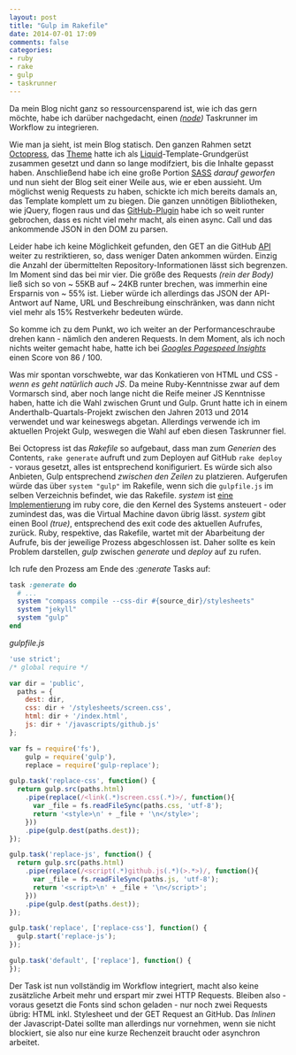 ```yaml
---
layout: post
title: "Gulp im Rakefile"
date: 2014-07-01 17:09
comments: false
categories:
- ruby
- rake
- gulp
- taskrunner
---
```


Da mein Blog nicht ganz so ressourcensparend ist, wie ich das gern möchte, habe ich darüber nachgedacht, einen *([node](http://nodejs.org/))* Taskrunner im Workflow zu integrieren.

<!-- more -->

Wie man ja sieht, ist mein Blog statisch. Den ganzen Rahmen setzt [Octopress](http://octopress.org/), das [Theme](https://github.com/iamsebastian/Octopress-Theme-Colerif) hatte ich als [Liquid](https://github.com/Shopify/liquid)-Template-Grundgerüst zusammen gesetzt und dann so lange modifziert, bis die Inhalte gepasst haben. Anschließend habe ich eine große Portion [SASS](http://sass-lang.com) *darauf geworfen* und nun sieht der Blog seit einer Weile aus, wie er eben aussieht. Um möglichst wenig Requests zu haben, schickte ich mich bereits damals an, das Template komplett um zu biegen. Die ganzen unnötigen Bibliotheken, wie jQuery, flogen raus und das [GitHub-Plugin](https://github.com/iamsebastian/iamsebastian.github.io/blob/master/javascripts/github.js) habe ich so weit runter gebrochen, dass es nicht viel mehr macht, als einen async. Call und das ankommende JSON in den DOM zu parsen.

Leider habe ich keine Möglichkeit gefunden, den GET an die GitHub [API](https://developer.github.com/v3/) weiter zu restriktieren, so, dass weniger Daten ankommen würden. Einzig die Anzahl der übermittelten Repository-Informationen lässt sich begrenzen. Im Moment sind das bei mir vier. Die größe des Requests *(rein der Body)* ließ sich so von ~ 55KB auf ~ 24KB runter brechen, was immerhin eine Ersparnis von ~ 55% ist. Lieber würde ich allerdings das JSON der API-Antwort auf Name, URL und Beschreibung einschränken, was dann nicht viel mehr als 15% Restverkehr bedeuten würde.

So komme ich zu dem Punkt, wo ich weiter an der Performanceschraube drehen kann - nämlich den anderen Requests. In dem Moment, als ich noch nichts weiter gemacht habe, hatte ich bei [*Googles Pagespeed Insights*](http://developers.google.com/speed/pagespeed/insights/) einen Score von 86 / 100.

Was mir spontan vorschwebte, war das Konkatieren von HTML und CSS *- wenn es geht natürlich auch JS*. Da meine Ruby-Kenntnisse zwar auf dem Vormarsch sind, aber noch lange nicht die Reife meiner JS Kenntnisse haben, hatte ich die Wahl zwischen Grunt und Gulp. Grunt hatte ich in einem Anderthalb-Quartals-Projekt zwischen den Jahren 2013 und 2014 verwendet und war keineswegs abgetan. Allerdings verwende ich im aktuellen Projekt Gulp, weswegen die Wahl auf eben diesen Taskrunner fiel.

Bei Octopress ist das *Rakefile* so aufgebaut, dass man zum *Generien* des Contents, `rake generate` aufruft und zum Deployen auf GitHub `rake deploy` - voraus gesetzt, alles ist entsprechend konifiguriert. Es würde sich also Anbieten, Gulp entsprechend *zwischen den Zeilen* zu platzieren. Aufgerufen würde das über `system "gulp"` im Rakefile, wenn sich die `gulpfile.js` im selben Verzeichnis befindet, wie das Rakefile. *system* ist [eine Implementierung](http://ruby-doc.org/core-2.1.2/Kernel.html#method-i-system) im ruby core, die den Kernel des Systems ansteuert - oder zumindest das, was die Virtual Machine davon übrig lässt. *system* gibt einen Bool *(true)*, entsprechend des exit code des aktuellen Aufrufes, zurück. Ruby, respektive, das Rakefile, wartet mit der Abarbeitung der Aufrufe, bis der jeweilige Prozess abgeschlossen ist. Daher sollte es kein Problem darstellen, *gulp* zwischen *generate* und *deploy* auf zu rufen.

Ich rufe den Prozess am Ende des *:generate* Tasks auf:

``` rb
task :generate do
  # ...
  system "compass compile --css-dir #{source_dir}/stylesheets"
  system "jekyll"
  system "gulp"
end
```

*gulpfile.js*

``` js
'use strict';
/* global require */

var dir = 'public',
  paths = {
    dest: dir,
    css: dir + '/stylesheets/screen.css',
    html: dir + '/index.html',
    js: dir + '/javascripts/github.js'
};

var fs = require('fs'),
    gulp = require('gulp'),
    replace = require('gulp-replace');

gulp.task('replace-css', function() {
  return gulp.src(paths.html)
    .pipe(replace(/<link(.*)screen.css(.*)>/, function(){
      var _file = fs.readFileSync(paths.css, 'utf-8');
      return '<style>\n' + _file + '\n</style>';
    }))
    .pipe(gulp.dest(paths.dest));
});

gulp.task('replace-js', function() {
  return gulp.src(paths.html)
    .pipe(replace(/<script(.*)github.js(.*)(>.*>)/, function(){
      var _file = fs.readFileSync(paths.js, 'utf-8');
      return '<script>\n' + _file + '\n</script>';
    }))
    .pipe(gulp.dest(paths.dest));
});

gulp.task('replace', ['replace-css'], function() {
  gulp.start('replace-js');
});

gulp.task('default', ['replace'], function() {  
});
```

Der Task ist nun vollständig im Workflow integriert, macht also keine zusätzliche Arbeit mehr und erspart mir zwei HTTP Requests. Bleiben also - voraus gesetzt die Fonts sind schon geladen - nur noch zwei Requests übrig: HTML inkl. Stylesheet und der GET Request an GitHub. Das *Inlinen* der Javascript-Datei sollte man allerdings nur vornehmen, wenn sie nicht blockiert, sie also nur eine kurze Rechenzeit braucht oder asynchron arbeitet.